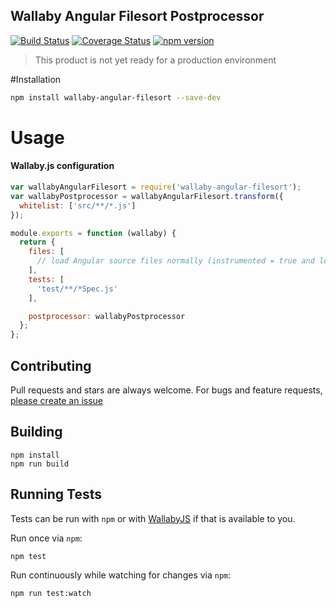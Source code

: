 Wallaby Angular Filesort Postprocessor
---

[![Build Status](https://travis-ci.org/ryanwischkaemper/wallaby-angular-filesort.svg?branch=master)](https://travis-ci.org/ryanwischkaemper/wallaby-angular-filesort)
[![Coverage Status](https://coveralls.io/repos/github/ryanwischkaemper/wallaby-angular-filesort/badge.svg?branch=master)](https://coveralls.io/github/ryanwischkaemper/wallaby-angular-filesort?branch=master)
[![npm version](https://badge.fury.io/js/wallaby-angular-filesort.svg)](https://badge.fury.io/js/wallaby-angular-filesort)

> This product is not yet ready for a production environment


#Installation

```bash
npm install wallaby-angular-filesort --save-dev
```


# Usage

#### Wallaby.js configuration

```javascript
var wallabyAngularFilesort = require('wallaby-angular-filesort');
var wallabyPostprocessor = wallabyAngularFilesort.transform({
  whitelist: ['src/**/*.js']
});

module.exports = function (wallaby) {
  return {
    files: [
      // load Angular source files normally (instrumented = true and loaded = true)
    ],
    tests: [
      'test/**/*Spec.js'
    ],

    postprocessor: wallabyPostprocessor
  };
};

```

## Contributing
Pull requests and stars are always welcome. For bugs and feature requests, [please create an issue](https://github.com/ryanwischkaemper/wallaby-angular-filesort/issues/new)

## Building

```batch
npm install
npm run build
```


## Running Tests

Tests can be run with `npm` or with [WallabyJS](https://wallabyjs.com/) if that is available to you.

Run once via `npm`:

```batch
npm test
```
Run continuously while watching for changes via `npm`:

```batch
npm run test:watch
```
